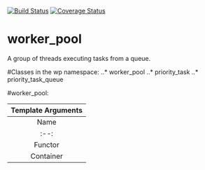 [![Build Status](https://travis-ci.org/babeanu-dorian/worker_pool.svg?branch=master)](https://travis-ci.org/babeanu-dorian/worker_pool)
[![Coverage Status](https://coveralls.io/repos/github/babeanu-dorian/worker_pool/badge.svg?branch=master)](https://coveralls.io/github/babeanu-dorian/worker_pool?branch=master)

# worker_pool
A group of threads executing tasks from a queue.

#Classes in the wp namespace:
..* worker_pool
..* priority_task
..* priority_task_queue

#worker_pool:

|Template Arguments|
|:----------------:|
|Name|Description|Requirements|Default|
|:--:|:---------:|:----------:|:-----:|
|Functor|The type of a task (function pointer, callable etc.)|..* callable with 0 parameters <br> ..* move contructible <br> ..* move assignable| - |
|Container|The container used to store the tasks|..* container <br> ..*element type is Functor <br> ..* allows move insertion <br> ..* allows access to at least one element through a non-const reference <br> ..* allows deletion of the accessible element| std::queue< Functor, std::list<Functor> >|
